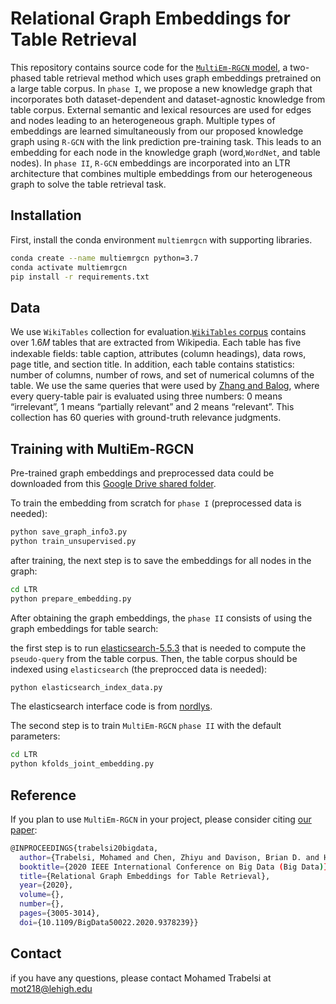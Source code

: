 # Relational Graph Embeddings for Table Retrieval

This repository contains source code for the [`MultiEm-RGCN` model](https://ieeexplore.ieee.org/abstract/document/9378239), a two-phased table retrieval
method which uses graph embeddings pretrained on a large table corpus. In `phase I`, we propose a new knowledge graph that incorporates both dataset-dependent and dataset-agnostic knowledge from table corpus. External semantic and lexical resources are used for edges and nodes leading to an heterogeneous graph. Multiple types of embeddings are learned simultaneously from our proposed knowledge graph using `R-GCN` with the link prediction pre-training task. This leads to an embedding for each node in the knowledge graph (word,`WordNet`, and table nodes). In `phase II`, `R-GCN` embeddings are incorporated into an LTR architecture that combines multiple embeddings from our heterogeneous graph to solve the table retrieval task.

## Installation

First, install the conda environment `multiemrgcn` with supporting libraries.

```bash
conda create --name multiemrgcn python=3.7
conda activate multiemrgcn
pip install -r requirements.txt
```

## Data

We use `WikiTables` collection for evaluation.[`WikiTables` corpus](http://websail-fe.cs.northwestern.edu/TabEL/tables.json.gz) contains over 1.6𝑀 tables that are extracted from Wikipedia. Each table has five indexable fields: table caption, attributes (column headings), data rows, page title, and section title. In addition, each table contains statistics: number of columns, number of rows, and set of numerical columns of the table. We use the same queries that were used by [Zhang and Balog](https://github.com/iai-group/www2018-table), where every query-table pair is evaluated using three numbers: 0 means “irrelevant”, 1 means “partially relevant” and 2 means “relevant”. This collection has 60 queries with ground-truth relevance judgments. 

## Training with MultiEm-RGCN

Pre-trained graph embeddings and preprocessed data could be downloaded from this [Google Drive shared folder](https://drive.google.com/file/d/1cytoEki7nPompD0P4RQG199FvajUeWsP/view?usp=sharing).

To train the embedding from scratch for `phase I` (preprocessed data is needed):
```bash
python save_graph_info3.py
python train_unsupervised.py
```
after training, the next step is to save the embeddings for all nodes in the graph:
```bash
cd LTR
python prepare_embedding.py
```
After obtaining the graph embeddings, the `phase II` consists of using the graph embeddings for table search:

the first step is to run [elasticsearch-5.5.3](https://www.elastic.co/downloads/past-releases/elasticsearch-5-5-3) that is needed to compute the `pseudo-query` from the table corpus. Then, the table corpus should be indexed using `elasticsearch` (the preprocced data is needed):
```bash
python elasticsearch_index_data.py
```
The elasticsearch interface code is from [nordlys](https://github.com/iai-group/nordlys).

The second step is to train `MultiEm-RGCN` `phase II` with the default parameters:
```bash
cd LTR
python kfolds_joint_embedding.py
```

## Reference

If you plan to use `MultiEm-RGCN` in your project, please consider citing [our paper](https://ieeexplore.ieee.org/abstract/document/9378239):

```bash
@INPROCEEDINGS{trabelsi20bigdata,
  author={Trabelsi, Mohamed and Chen, Zhiyu and Davison, Brian D. and Heflin, Jeff},
  booktitle={2020 IEEE International Conference on Big Data (Big Data)}, 
  title={Relational Graph Embeddings for Table Retrieval}, 
  year={2020},
  volume={},
  number={},
  pages={3005-3014},
  doi={10.1109/BigData50022.2020.9378239}}
```
 ## Contact
  
  if you have any questions, please contact Mohamed Trabelsi at mot218@lehigh.edu



